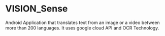 # VISION_Sense
Android Application that translates text from an image or a video between more than 200 languages.
It uses google cloud API and OCR Technology.
